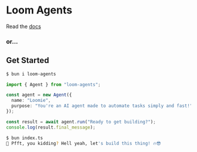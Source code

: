 # Loom Agents

Read the [docs](https://loom-agents.github.io/docs/)

### or...

## Get Started

```bash
$ bun i loom-agents
```

```typescript
import { Agent } from "loom-agents";

const agent = new Agent({
  name: "Loomie",
  purpose: "You're an AI agent made to automate tasks simply and fast!",
});

const result = await agent.run("Ready to get building?");
console.log(result.final_message);
```

```bash
$ bun index.ts
🚀 Pfft, you kidding? Hell yeah, let's build this thing! 🔥😎
```
